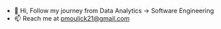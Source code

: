 - 👋 Hi, Follow my journey from Data Analytics -> Software Engineering
- 📫 Reach me at pmoulick21@gmail.com

<!---
PallaviMoulick/PallaviMoulick is a ✨ special ✨ repository because its `README.md` (this file) appears on your GitHub profile.
You can click the Preview link to take a look at your changes.
--->
